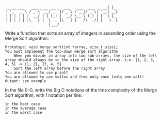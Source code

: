 ```
                                                _   
 _ __ ___   ___ _ __ __ _  ___   ___  ___  _ __| |_ 
| '_ ` _ \ / _ \ '__/ _` |/ _ \ / __|/ _ \| '__| __|
| | | | | |  __/ | | (_| |  __/ \__ \ (_) | |  | |_ 
|_| |_| |_|\___|_|  \__, |\___| |___/\___/|_|   \__|
                    |___/                           
```
Write a function that sorts an array of integers in ascending order using the Merge Sort algorithm:

    Prototype: void merge_sort(int *array, size_t size);
    You must implement the top-down merge sort algorithm
        When you divide an array into two sub-arrays, the size of the left array should always be <= the size of the right array. i.e. {1, 2, 3, 4, 5} -> {1, 2}, {3, 4, 5}
        Sort the left array before the right array
    You are allowed to use printf
    You are allowed to use malloc and free only once (only one call)
    Output: see example

In the file 0-O, write the Big O notations of the time complexity of the Merge Sort algorithm, with 1 notation per line:

    in the best case
    in the average case
    in the worst case
